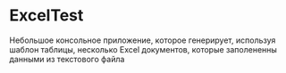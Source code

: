 # ExcelTest
Небольшое консольное приложение, которое генерирует, используя шаблон таблицы, несколько Excel документов,  которые заполененны данными из текстового файла
